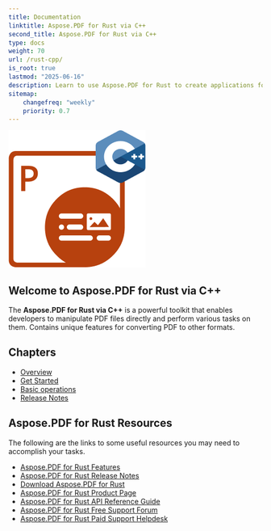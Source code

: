 ```yaml
---
title: Documentation
linktitle: Aspose.PDF for Rust via C++
second_title: Aspose.PDF for Rust via C++
type: docs
weight: 70
url: /rust-cpp/
is_root: true
lastmod: "2025-06-16"
description: Learn to use Aspose.PDF for Rust to create applications for PDF documents processing in Rust environment.
sitemap:
    changefreq: "weekly"
    priority: 0.7
---
```


![Aspose.PDF for Rust logo image](aspose-pdf-for-rust-cpp.png)

## Welcome to Aspose.PDF for Rust via C++

The **Aspose.PDF for Rust via C++** is a powerful toolkit that enables developers to manipulate PDF files directly and perform various tasks on them. Contains unique features for converting PDF to other formats.

## Chapters

- [Overview](/pdf/rust-cpp/overview/)
- [Get Started](/pdf/rust-cpp/get-started/)
- [Basic operations](/pdf/rust-cpp/basic-operations/)
- [Release Notes](https://releases.aspose.com/pdf/rustcpp/release-notes/)

## Aspose.PDF for Rust Resources

The following are the links to some useful resources you may need to accomplish your tasks.

- [Aspose.PDF for Rust Features](/pdf/rust-cpp/key-features/)
- [Aspose.PDF for Rust Release Notes](https://releases.aspose.com/pdf/rustcpp/release-notes/)
- [Download Aspose.PDF for Rust](https://releases.aspose.com/pdf/rustcpp/)
- [Aspose.PDF for Rust Product Page](https://products.aspose.com/pdf/rust-cpp/)
- [Aspose.PDF for Rust API Reference Guide](https://reference.aspose.com/pdf/rust-cpp/)
- [Aspose.PDF for Rust Free Support Forum](https://forum.aspose.com/c/pdf/10)
- [Aspose.PDF for Rust Paid Support Helpdesk](https://helpdesk.aspose.com/)
